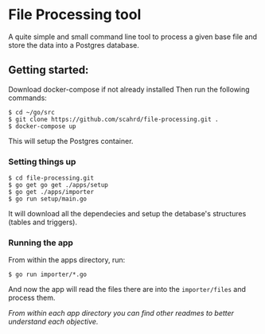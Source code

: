 # File Processing tool
A quite simple and small command line tool to process a given base file and store the data into a Postgres database.

## Getting started:

Download docker-compose if not already installed Then run the following commands:

```
$ cd ~/go/src
$ git clone https://github.com/scahrd/file-processing.git .
$ docker-compose up
```

This will setup the Postgres container.


### Setting things up
```
$ cd file-processing.git
$ go get go get ./apps/setup
$ go get ./apps/importer
$ go run setup/main.go
```

It will download all the dependecies and setup the detabase's structures (tables and triggers).

### Running the app

From within the apps directory, run:
```
$ go run importer/*.go
```

And now the app will read the files there are into the `importer/files` and process them.


_From within each app directory you can find other readmes to better understand each objective._